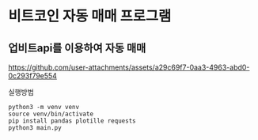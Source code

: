 # 비트코인 자동 매매 프로그램

## 업비트api를 이용하여 자동 매매

https://github.com/user-attachments/assets/a29c69f7-0aa3-4963-abd0-0c293f79e554



실행방법 
```
python3 -m venv venv
source venv/bin/activate
pip install pandas plotille requests
python3 main.py
```
